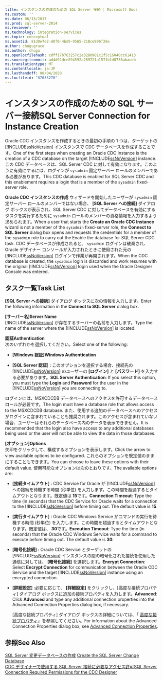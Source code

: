 ```yaml
---
title: インスタンスの作成のための SQL Server 接続 | Microsoft Docs
ms.custom: ''
ms.date: 06/13/2017
ms.prod: sql-server-2014
ms.reviewer: ''
ms.technology: integration-services
ms.topic: conceptual
ms.assetid: 81d0e7e2-d8f0-4bd9-9565-218ce996f28e
author: chugugrace
ms.author: chugu
ms.openlocfilehash: cdff17b763257c2a3280981c1f5c16040cc61413
ms.sourcegitcommit: ad4d92dce894592a259721a1571b1d8736abacdb
ms.translationtype: MT
ms.contentlocale: ja-JP
ms.lasthandoff: 08/04/2020
ms.locfileid: "87633270"
---
```

# <a name="sql-server-connection-for-instance-creation"></a><span data-ttu-id="a30ce-102">インスタンスの作成のための SQL サーバー接続</span><span class="sxs-lookup"><span data-stu-id="a30ce-102">SQL Server Connection for Instance Creation</span></span>
  <span data-ttu-id="a30ce-103">Oracle CDC インスタンスを作成するときの最初の手順の 1 つは、ターゲットの [!INCLUDE[ssNoVersion](../../includes/ssnoversion-md.md)] インスタンスで CDC データベースを作成することです。</span><span class="sxs-lookup"><span data-stu-id="a30ce-103">One of the first steps when creating an Oracle CDC Instance is the creation of a CDC database on the target [!INCLUDE[ssNoVersion](../../includes/ssnoversion-md.md)] instance.</span></span> <span data-ttu-id="a30ce-104">この CDC データベースは、SQL Server CDC に対して有効になります。このように有効にするには、ログインが `sysadmin` 固定サーバー ロールのメンバーである必要があります。</span><span class="sxs-lookup"><span data-stu-id="a30ce-104">This CDC database is enabled for SQL Server CDC and this enablement requires a login that is a member of the `sysadmin` fixed-server role.</span></span>  
  
 <span data-ttu-id="a30ce-105">**Oracle CDC インスタンスの作成** ウィザードを開始したユーザーが `sysadmin` 固定サーバー ロールのメンバーではない場合、 **[SQL Server への接続]** ダイアログ ボックスが表示され、SQL Server CDC に対してデータベースを有効にするタスクを実行するために `sysadmin` ロールのメンバーの資格情報を入力するよう求められます。</span><span class="sxs-lookup"><span data-stu-id="a30ce-105">When a user that starts the **Create an Oracle CDC Instance** wizard is not a member of the `sysadmin` fixed-server role, the **Connect to SQL Server** dialog box opens and requests the credentials for a member of the `sysadmin` role to carry out the Enable the database for SQL Server CDC task.</span></span> <span data-ttu-id="a30ce-106">CDC データベースが作成されると、 `sysadmin` ログインは破棄され、Oracle デザイナー コンソールが入力されたときに使用された元の [!INCLUDE[ssNoVersion](../../includes/ssnoversion-md.md)] ログインで作業が再開されます。</span><span class="sxs-lookup"><span data-stu-id="a30ce-106">When the CDC database is created, the `sysadmin` login is discarded and work resumes with the original [!INCLUDE[ssNoVersion](../../includes/ssnoversion-md.md)] login used when the Oracle Designer Console was entered.</span></span>  
  
## <a name="task-list"></a><span data-ttu-id="a30ce-107">タスク一覧</span><span class="sxs-lookup"><span data-stu-id="a30ce-107">Task List</span></span>  
 <span data-ttu-id="a30ce-108">**[SQL Server への接続]** ダイアログ ボックスに次の情報を入力します。</span><span class="sxs-lookup"><span data-stu-id="a30ce-108">Enter the following information in the **Connect to SQL Server** dialog box.</span></span>  
  
 <span data-ttu-id="a30ce-109">**[サーバー名]**</span><span class="sxs-lookup"><span data-stu-id="a30ce-109">**Server Name**</span></span>  
 <span data-ttu-id="a30ce-110">[!INCLUDE[ssNoVersion](../../includes/ssnoversion-md.md)] が存在するサーバーの名前を入力します。</span><span class="sxs-lookup"><span data-stu-id="a30ce-110">Type the name of the server where the [!INCLUDE[ssNoVersion](../../includes/ssnoversion-md.md)] is located.</span></span>  
  
 <span data-ttu-id="a30ce-111">**認証**</span><span class="sxs-lookup"><span data-stu-id="a30ce-111">**Authentication**</span></span>  
 <span data-ttu-id="a30ce-112">次のいずれかを選択してください。</span><span class="sxs-lookup"><span data-stu-id="a30ce-112">Select one of the following:</span></span>  
  
-   <span data-ttu-id="a30ce-113">**[Windows 認証]**</span><span class="sxs-lookup"><span data-stu-id="a30ce-113">**Windows Authentication**</span></span>  
  
-   <span data-ttu-id="a30ce-114">**[SQL Server 認証]** : このオプションを選択する場合、接続先の [!INCLUDE[ssNoVersion](../../includes/ssnoversion-md.md)] のユーザーの **[ログイン]** と **[パスワード]** を入力する必要があります。</span><span class="sxs-lookup"><span data-stu-id="a30ce-114">**SQL Server Authentication**: If you select this option, you must type the **Login** and **Password** for the user in the [!INCLUDE[ssNoVersion](../../includes/ssnoversion-md.md)] you are connecting to.</span></span>  
  
 <span data-ttu-id="a30ce-115">ログインには、MSXCDCDB データベースへのアクセスを許可するデータベース ロールが必要です。</span><span class="sxs-lookup"><span data-stu-id="a30ce-115">The login must have a database role that allows access to the MSXCDCDB database.</span></span> <span data-ttu-id="a30ce-116">また、使用する追加のデータベースへのアクセスがログインに含まれていることも推奨されます。このアクセスが含まれていない場合、ユーザーはそれらのデータベース内のデータを表示できません。</span><span class="sxs-lookup"><span data-stu-id="a30ce-116">It is recommended that the login also have access to any additional databases being used or the user will not be able to view the data in those databases.</span></span>  
  
 <span data-ttu-id="a30ce-117">**[オプション]**</span><span class="sxs-lookup"><span data-stu-id="a30ce-117">**Options**</span></span>  
 <span data-ttu-id="a30ce-118">矢印をクリックして、構成するオプションを表示します。</span><span class="sxs-lookup"><span data-stu-id="a30ce-118">Click the arrow to view available options to be configured.</span></span> <span data-ttu-id="a30ce-119">これらのオプションを既定値のままにすることもできます。</span><span class="sxs-lookup"><span data-stu-id="a30ce-119">You can choose to leave these options with their default value.</span></span> <span data-ttu-id="a30ce-120">使用可能なオプションは次のとおりです。</span><span class="sxs-lookup"><span data-stu-id="a30ce-120">The available options are:</span></span>  
  
-   <span data-ttu-id="a30ce-121">**[接続タイムアウト]** : CDC Service for Oracle が [!INCLUDE[ssNoVersion](../../includes/ssnoversion-md.md)] への接続を待機する時間 (秒単位) を入力します。この時間を超過するとタイムアウトとなります。既定値は **15**です。</span><span class="sxs-lookup"><span data-stu-id="a30ce-121">**Connection Timeout**: Type the time (in seconds) that the CDC Service for Oracle waits for a connection to the [!INCLUDE[ssNoVersion](../../includes/ssnoversion-md.md)] before timing out. The default value is **15**.</span></span>  
  
-   <span data-ttu-id="a30ce-122">**[実行タイムアウト]** : Oracle CDC Windows Service がコマンドの実行を待機する時間 (秒単位) を入力します。この時間を超過するとタイムアウトとなります。既定値は、 **30**です。</span><span class="sxs-lookup"><span data-stu-id="a30ce-122">**Execution Timeout**: Type the time (in seconds) that the Oracle CDC Windows Service waits for a command to execute before timing out. The default value is **30**.</span></span>  
  
-   <span data-ttu-id="a30ce-123">**[暗号化接続]** : Oracle CDC Service とターゲットの [!INCLUDE[ssNoVersion](../../includes/ssnoversion-md.md)] インスタンスの間の暗号化された接続を使用した通信に対しては、 **[暗号化接続]** を選択します。</span><span class="sxs-lookup"><span data-stu-id="a30ce-123">**Encrypt Connection**: Select **Encrypt Connection** for communication between the Oracle CDC Service and the target [!INCLUDE[ssNoVersion](../../includes/ssnoversion-md.md)] instance using an encrypted connection.</span></span>  
  
-   <span data-ttu-id="a30ce-124">**[詳細設定]** :必要に応じて、 **[詳細設定]** をクリックし、[高度な接続プロパティ] ダイアログ ボックスに追加の接続プロパティを入力します。</span><span class="sxs-lookup"><span data-stu-id="a30ce-124">**Advanced**: Click **Advanced** and type any additional connection properties into the Advanced Connection Properties dialog box, if necessary.</span></span>  
  
     <span data-ttu-id="a30ce-125">[高度な接続プロパティ] ダイアログ ボックスの詳細については、「 [高度な接続プロパティ](advanced-connection-properties.md)」を参照してください。</span><span class="sxs-lookup"><span data-stu-id="a30ce-125">For information about the Advanced Connection Properties dialog box, see [Advanced Connection Properties](advanced-connection-properties.md).</span></span>  
  
## <a name="see-also"></a><span data-ttu-id="a30ce-126">参照</span><span class="sxs-lookup"><span data-stu-id="a30ce-126">See Also</span></span>  
 <span data-ttu-id="a30ce-127">[SQL Server 変更データベースの作成](create-the-sql-server-change-database.md) </span><span class="sxs-lookup"><span data-stu-id="a30ce-127">[Create the SQL Server Change Database](create-the-sql-server-change-database.md) </span></span>  
 [<span data-ttu-id="a30ce-128">CDC デザイナーで使用する SQL Server 接続に必要なアクセス許可</span><span class="sxs-lookup"><span data-stu-id="a30ce-128">SQL Server Connection Required Permissions for the CDC Designer</span></span>](sql-server-connection-required-permissions-for-the-cdc-designer.md)  
  
  
